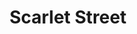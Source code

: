 ---
layout: film

excerpt: When a man in mid-life crisis befriends a young woman, her venal fiancé persuades her to con him out of some of the fortune she thinks he has.
title: Scarlet Street
runtime: 103
genre:
- Film Noir
- Drama
- Thriller
silent: no
decade: 1940s
recommended: yes
editors-rating: 5

image:  /feature-images/Scarlet-Street-1945.jpg
video: https://www.youtube.com/embed/7471HvI7P0M?rel=0&amp;controls=0&amp;showinfo=0
synopsis: When a man in mid-life crisis befriends a young woman, her venal fiancé persuades her to con him out of some of the fortune she thinks he has.
director: Fritz Lang
year: 1945
country: USA 
cast:
- Edward G. Robinson
- Joan Bennett
- Dan Duryea
imdb: http://www.imdb.com/title/tt0038057/?ref_=nv_sr_1

---